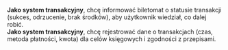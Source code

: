 **Jako system transakcyjny**, chcę informować biletomat o statusie transakcji (sukces, odrzucenie, brak środków), aby użytkownik wiedział, co dalej robić.\
**Jako system transakcyjny**, chcę rejestrować dane o transakcjach (czas, metoda płatności, kwota) dla celów księgowych i zgodności z przepisami.